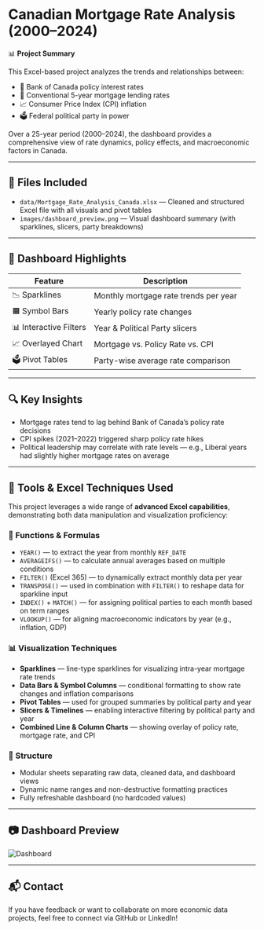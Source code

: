 # Canadian Mortgage Rate Analysis (2000–2024)

📊 **Project Summary**

This Excel-based project analyzes the trends and relationships between:
- 🏦 Bank of Canada policy interest rates
- 🏡 Conventional 5-year mortgage lending rates
- 📈 Consumer Price Index (CPI) inflation
- 🗳️ Federal political party in power

Over a 25-year period (2000–2024), the dashboard provides a comprehensive view of rate dynamics, policy effects, and macroeconomic factors in Canada.

---

## 📁 Files Included

- `data/Mortgage_Rate_Analysis_Canada.xlsx` — Cleaned and structured Excel file with all visuals and pivot tables
- `images/dashboard_preview.png` — Visual dashboard summary (with sparklines, slicers, party breakdowns)

---

## 🧠 Dashboard Highlights

| Feature | Description |
|---------|-------------|
| 📉 Sparklines | Monthly mortgage rate trends per year |
| 🟧 Symbol Bars | Yearly policy rate changes |
| 📊 Interactive Filters | Year & Political Party slicers |
| 📈 Overlayed Chart | Mortgage vs. Policy Rate vs. CPI |
| 🗳️ Pivot Tables | Party-wise average rate comparison |

---

## 🔍 Key Insights

- Mortgage rates tend to lag behind Bank of Canada’s policy rate decisions
- CPI spikes (2021–2022) triggered sharp policy rate hikes
- Political leadership may correlate with rate levels — e.g., Liberal years had slightly higher mortgage rates on average

---

## 🔧 Tools & Excel Techniques Used

This project leverages a wide range of **advanced Excel capabilities**, demonstrating both data manipulation and visualization proficiency:

### 📐 Functions & Formulas
- `YEAR()` — to extract the year from monthly `REF_DATE`
- `AVERAGEIFS()` — to calculate annual averages based on multiple conditions
- `FILTER()` (Excel 365) — to dynamically extract monthly data per year
- `TRANSPOSE()` — used in combination with `FILTER()` to reshape data for sparkline input
- `INDEX()` + `MATCH()` — for assigning political parties to each month based on term ranges
- `VLOOKUP()` — for aligning macroeconomic indicators by year (e.g., inflation, GDP)

### 📊 Visualization Techniques
- **Sparklines** — line-type sparklines for visualizing intra-year mortgage rate trends
- **Data Bars & Symbol Columns** — conditional formatting to show rate changes and inflation comparisons
- **Pivot Tables** — used for grouped summaries by political party and year
- **Slicers & Timelines** — enabling interactive filtering by political party and year
- **Combined Line & Column Charts** — showing overlay of policy rate, mortgage rate, and CPI

### 🧱 Structure
- Modular sheets separating raw data, cleaned data, and dashboard views
- Dynamic name ranges and non-destructive formatting practices
- Fully refreshable dashboard (no hardcoded values)


---

## 📷 Dashboard Preview

![Dashboard](images/dashboard_preview.png)

---

## 📬 Contact

If you have feedback or want to collaborate on more economic data projects, feel free to connect via GitHub or LinkedIn!
